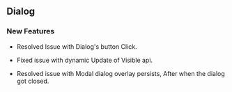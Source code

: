 ## Dialog

### New Features

- Resolved Issue with Dialog's button Click.

- Fixed issue with dynamic Update of Visible api.

- Resolved issue with Modal dialog overlay persists, After when the dialog got closed.